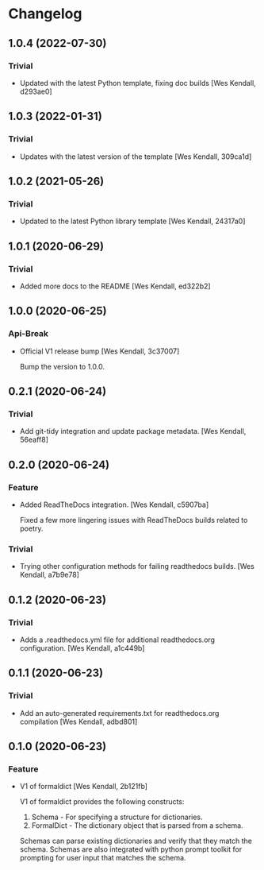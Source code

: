 # Changelog
## 1.0.4 (2022-07-30)
### Trivial
  - Updated with the latest Python template, fixing doc builds [Wes Kendall, d293ae0]

## 1.0.3 (2022-01-31)
### Trivial
  - Updates with the latest version of the template [Wes Kendall, 309ca1d]

## 1.0.2 (2021-05-26)
### Trivial
  - Updated to the latest Python library template [Wes Kendall, 24317a0]

## 1.0.1 (2020-06-29)
### Trivial
  - Added more docs to the README [Wes Kendall, ed322b2]

## 1.0.0 (2020-06-25)
### Api-Break
  - Official V1 release bump [Wes Kendall, 3c37007]

    Bump the version to 1.0.0.

## 0.2.1 (2020-06-24)
### Trivial
  - Add git-tidy integration and update package metadata. [Wes Kendall, 56eaff8]

## 0.2.0 (2020-06-24)
### Feature
  - Added ReadTheDocs integration. [Wes Kendall, c5907ba]

    Fixed a few more lingering issues with ReadTheDocs builds related to
    poetry.
### Trivial
  - Trying other configuration methods for failing readthedocs builds. [Wes Kendall, a7b9e78]

## 0.1.2 (2020-06-23)
### Trivial
  - Adds a .readthedocs.yml file for additional readthedocs.org configuration. [Wes Kendall, a1c449b]

## 0.1.1 (2020-06-23)
### Trivial
  - Add an auto-generated requirements.txt for readthedocs.org compilation [Wes Kendall, adbd801]

## 0.1.0 (2020-06-23)
### Feature
  - V1 of formaldict [Wes Kendall, 2b121fb]

    V1 of formaldict provides the following constructs:
    1. Schema - For specifying a structure for dictionaries.
    2. FormalDict - The dictionary object that is parsed from a schema.

    Schemas can parse existing dictionaries and verify that they match
    the schema. Schemas are also integrated with python prompt toolkit
    for prompting for user input that matches the schema.

